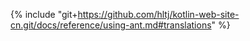 {% include "git+https://github.com/hltj/kotlin-web-site-cn.git/docs/reference/using-ant.md#translations" %}
